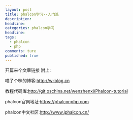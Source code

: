 ```yaml
---
layout: post  
title: phalcon学习--入门篇
description:   
headline:     
categories: phalcon学习  
headline:  
tags: 
  - phalcon
  - php
comments: ture  
published: true  
---
```

开篇来个文章链接
附上:

喵了个咪的博客:http://w-blog.cn

教程代码库:http://git.oschina.net/wenzhenxi/Phalcon-tutorial

phalcon官网地址:https://phalconphp.com

phalcon中文社区:http://www.iphalcon.cn/
